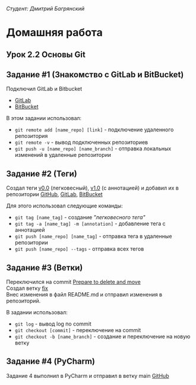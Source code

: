 *Студент: Дмитрий Багрянский*

# Домашняя работа

## Урок 2.2 Основы Git

## Задание #1 (Знакомство с GitLab и BitBucket)

Подключил GitLab и Bitbucket
- [GitLab](https://gitlab.com/bdvme/devops)
- [BitBucket](https://bitbucket.com/bdvme/devops)

В этом задании использовал:
- `git remote add [name_repo] [link]` - подключение удаленного репозитория
- `git remote -v` - вывод подключенных репозиториев
- `git push -u [name_repo] [name_branch]` - отправка локальных изменений в удаленные репозитории

 ## Задание #2 (Теги)

 Создал теги [v0.0](https://github.com/bdvme/devops/releases/tag/v0.0) (легковесный), [v1.0](https://github.com/bdvme/devops/releases/tag/v1.0) (с аннотацией) и добавил их в репозитории [GitHub](https://github.com/bdvme), [GitLab](https://gitlab.com/bdvme), [BitBucket](https://bitbucket.com/bdvme)

 Для этого использовал следующие команды:
 - `git tag [name_tag]` - создание _"легковесного тега"_
 - `git tag -a [name_tag] -m [annotation]` - добавление тега с аннотацией
 - `git push [name_repo] [name_tag]` - отправка тега в удаленные репозитории
 - `git push [name_repo] --tags` - отправка всех тегов

 ## Задание #3 (Ветки)

 Переключился на commit [Prepare to delete and move](https://github.com/bdvme/devops/commit/245279373705200be0b315915fbd9beaf5017b25)<br/>
 Создал ветку [fix](https://github.com/bdvme/devops/tree/fix)<br/>
 Внес изменения в файл README.md и отправил изменения в репозиторий.<br/>

 В задании использовал:
 - `git log` - вывод log по commit
 - `git checkout [commit]` - переключение на commit
 - `git checkout -b [name_branch]` - создание и переключение на новую ветку

 ## Задание #4 (PyCharm)

 Задание 4 выполнил в PyCharm и отправил в ветку main [GitHub](https://github.com/bdvme/devops/commit/50b16f15f5b8eec2c98217a42562f43582048d06)
